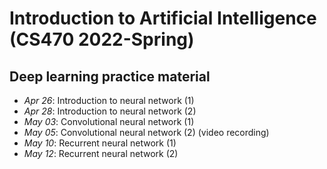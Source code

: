 # Introduction to Artificial Intelligence (CS470 2022-Spring)
## Deep learning practice material
* *Apr 26*: Introduction to neural network (1)
* *Apr 28*: Introduction to neural network (2)
* *May 03*: Convolutional neural network (1)
* *May 05*: Convolutional neural network (2) (video recording)
* *May 10*: Recurrent neural network (1)
* *May 12*: Recurrent neural network (2)
